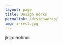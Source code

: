 ```yaml
---
layout: page
title: Design Works
permalink: /designworks/
img: i-rest.jpg
---
```


jklj;oihohnoi
<script src="https://apps.elfsight.com/p/platform.js" defer></script>
<div class="elfsight-app-68cd3327-8a9b-4110-978e-7714757dde1c"></div>